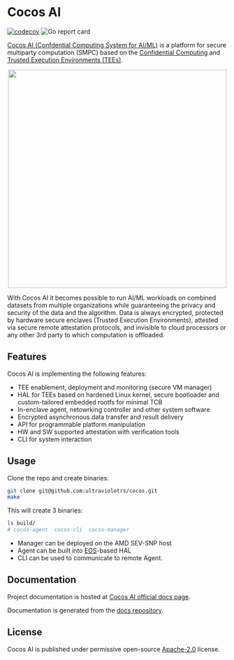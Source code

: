 # Cocos AI

[![codecov](https://codecov.io/gh/ultravioletrs/cocos/graph/badge.svg?token=HX01LR01K9)](https://codecov.io/gh/ultravioletrs/cocos)
![Go report card](https://goreportcard.com/badge/github.com/ultravioletrs/cocos)

[Cocos AI (Confdential Computing System for AI/ML)][cocos] is a platform for secure multiparty computation (SMPC)
based on the [Confidential Computing][cc] and [Trusted Execution Environments (TEEs)][tee].

<p align="center">
  <img src="https://cocos.ai/images/Collaborative%20AI.drawio.svg" width="500" height="500">
</p>

With Cocos AI it becomes possible to run AI/ML workloads on combined datasets from multiple organizations
while guaranteeing the privacy and security of the data and the algorithm.
Data is always encrypted, protected by hardware secure enclaves (Trusted Execution Environments),
attested via secure remote attestation protocols, and invisible to cloud processors or any other
3rd party to which computation is offloaded.

## Features

Cocos AI is implementing the following features:

- TEE enablement, deployment and monitoring (secure VM manager)
- HAL for TEEs based on hardened Linux kernel, secure bootloader and custom-tailored embedded rootfs for minimal TCB
- In-enclave agent, netowrking controller and other system software
- Encrypted asynchronous data transfer and result delivery
- API for programmable platform manipulation
- HW and SW supported attestation with verification tools
- CLI for system interaction

## Usage

Clone the repo and create binaries:

```bash
git clone git@github.com:ultravioletrs/cocos.git
make
```

This will create 3 binaries:
```bash
ls build/
# cocos-agent  cocos-cli  cocos-manager
```

- Manager can be deployed on the AMD SEV-SNP host
- Agent can be built into [EOS][eos]-based HAL
- CLI can be used to communicate to remote Agent.

## Documentation

Project documentation is hosted at [Cocos AI official docs page][docs].

Documentation is generated from the [docs repository](https://github.com/ultravioletrs/docs).

## License
Cocos AI is published under permissive open-source [Apache-2.0](LICENSE) license.

[cc]: https://confidentialcomputing.io/white-papers-reports/
[cocos]: https://cocos.ai/
[rel]: https://github.com/ultravioletrs/cocos/releases
[tee]: https://en.wikipedia.org/wiki/Trusted_execution_environment
[docs]: https://docs.cocos.ultraviolet.rs
[cli]: https://docs.cocos.ultraviolet.rs/cli
[eos]: https://github.com/ultravioletrs/eos
